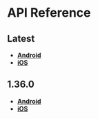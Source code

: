 # API Reference

<a name="latest"></a>
## Latest
- [**Android**](./android/latest)
- [**iOS**](./ios/latest)

<a name="1.36.0"></a>
## 1.36.0
- [**Android**](./android/1.36.0)
- [**iOS**](./ios/1.36.0)